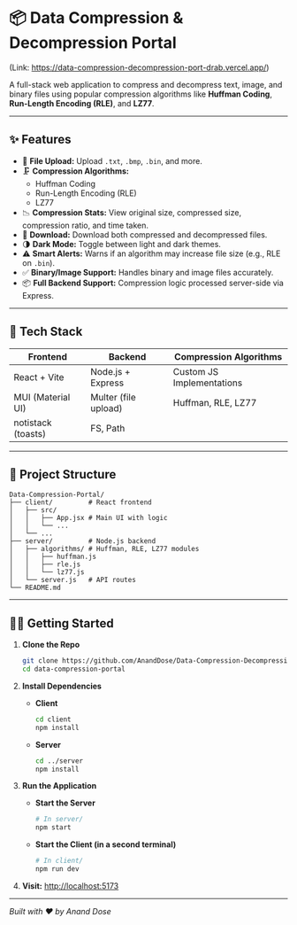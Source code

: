 # 📦 Data Compression & Decompression Portal
(Link: https://data-compression-decompression-port-drab.vercel.app/)

A full-stack web application to compress and decompress text, image, and binary files using popular compression algorithms like **Huffman Coding**, **Run-Length Encoding (RLE)**, and **LZ77**.

---

## ✨ Features

- 🔼 **File Upload:** Upload `.txt`, `.bmp`, `.bin`, and more.
- 🗜️ **Compression Algorithms:**
  - Huffman Coding
  - Run-Length Encoding (RLE)
  - LZ77
- 📉 **Compression Stats:** View original size, compressed size, compression ratio, and time taken.
- 💾 **Download:** Download both compressed and decompressed files.
- 🌗 **Dark Mode:** Toggle between light and dark themes.
- ⚠️ **Smart Alerts:** Warns if an algorithm may increase file size (e.g., RLE on `.bin`).
- ✅ **Binary/Image Support:** Handles binary and image files accurately.
- 📦 **Full Backend Support:** Compression logic processed server-side via Express.

---

## 🚀 Tech Stack

| Frontend                | Backend                | Compression Algorithms          |
|-------------------------|------------------------|---------------------------------|
| React + Vite            | Node.js + Express      | Custom JS Implementations       |
| MUI (Material UI)       | Multer (file upload)   | Huffman, RLE, LZ77              |
| notistack (toasts)      | FS, Path               |                                 |

---

## 📂 Project Structure

```
Data-Compression-Portal/
├── client/         # React frontend
│   ├── src/
│   │   ├── App.jsx # Main UI with logic
│   │   └── ...
│   └── ...
├── server/         # Node.js backend
│   ├── algorithms/ # Huffman, RLE, LZ77 modules
│   │   ├── huffman.js
│   │   ├── rle.js
│   │   └── lz77.js
│   └── server.js   # API routes
└── README.md
```

---

## 🧑‍💻 Getting Started

1. **Clone the Repo**
    ```bash
    git clone https://github.com/AnandDose/Data-Compression-Decompression-Portal.git
    cd data-compression-portal
    ```

2. **Install Dependencies**

    - **Client**
        ```bash
        cd client
        npm install
        ```

    - **Server**
        ```bash
        cd ../server
        npm install
        ```

3. **Run the Application**

    - **Start the Server**
        ```bash
        # In server/
        npm start
        ```

    - **Start the Client (in a second terminal)**
        ```bash
        # In client/
        npm run dev
        ```

4. **Visit:** [http://localhost:5173](http://localhost:5173)

---

_Built with ❤️ by Anand Dose_
